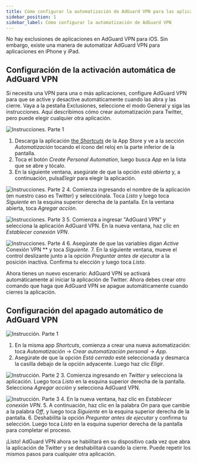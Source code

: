 ```yaml
---
title: Cómo configurar la automatización de AdGuard VPN para las aplicaciones de iPhone y iPad
sidebar_position: 1
sidebar_label: Cómo configurar la automatización de AdGuard VPN
---
```


No hay exclusiones de aplicaciones en AdGuard VPN para iOS. Sin embargo, existe una manera de automatizar AdGuard VPN para aplicaciones en iPhone y iPad.

## Configuración de la activación automática de AdGuard VPN

Si necesita una VPN para una o más aplicaciones, configure AdGuard VPN para que se active y desactive automáticamente cuando las abra y las cierre. Vaya a la pestaña Exclusiones, seleccione el modo General y siga las instrucciones. Aquí describimos cómo crear automatización para Twitter, pero puede elegir cualquier otra aplicación.

![Instrucciones. Parte 1](https://cdn.adguardvpn.com/public/Adguard/Blog/VPNauto/vpn_on1_en.jpg)

1. Descarga la aplicación [the *Shortcuts*](https://apps.apple.com/us/app/shortcuts/id915249334) de la App Store y ve a la sección *Automatización* tocando el ícono del reloj en la parte inferior de la pantalla.
2. Toca el botón *Create Personal Automation*, luego busca *App* en la lista que se abre y tócalo.
3. En la siguiente ventana, asegúrate de que la opción *está abierta* y, a continuación, pulsa*Elegir* para elegir la aplicación.

![Instrucciones. Parte 2](https://cdn.adguardvpn.com/public/Adguard/Blog/VPNauto/vpn_on2_en.jpg)
4. Comienza ingresando el nombre de la aplicación (en nuestro caso es Twitter) y selecciónala. Toca *Listo* y luego toca *Siguiente* en la esquina superior derecha de la pantalla. En la ventana abierta, toca *Agregar acción*.

![Instrucciones. Parte 3](https://cdn.adguardvpn.com/public/Adguard/Blog/VPNauto/vpn_on3_en.jpg)
5. Comienza a ingresar "AdGuard VPN" y selecciona la aplicación AdGuard VPN. En la nueva ventana, haz clic en *Establecer conexión VPN*.

![Instrucciones. Parte 4](https://cdn.adguardvpn.com/public/Adguard/Blog/VPNauto/vpn_on4_en.jpg)
6. Asegúrate de que las variables digan *Active* Conexión VPN ** y toca *Siguiente*.
7. En la siguiente ventana, mueve el control deslizante junto a la opción *Preguntar antes de ejecutar* a la posición inactiva. Confirma tu elección y luego toca *Listo*.

Ahora tienes un nuevo escenario: AdGuard VPN se activará automáticamente al iniciar la aplicación de Twitter. Ahora debes crear otro comando que haga que AdGuard VPN se apague automáticamente cuando cierres la aplicación.

## Configuración del apagado automático de AdGuard VPN

![Instrucción. Parte 1](https://cdn.adguardvpn.com/public/Adguard/Blog/VPNauto/vpn_off1_en.jpg)

1. En la misma app *Shortcuts*, comienza a crear una nueva automatización: toca *Automatización* → *Crear automatización personal* → *App*.
2. Asegúrate de que la opción *Está cerrado* esté seleccionada y desmarca la casilla debajo de la opción adyacente. Luego haz clic *Eligir*.

![Instrucción. Parte 2](https://cdn.adguardvpn.com/public/Adguard/Blog/VPNauto/vpn_off2_en.jpg)
3. Comienza ingresando en *Twitter* y selecciona la aplicación. Luego toca *Listo* en la esquina superior derecha de la pantalla. Selecciona *Agregar acción* y selecciona AdGuard VPN.

![Instrucción. Parte 3](https://cdn.adguardvpn.com/public/Adguard/Blog/VPNauto/vpn_off3_en.jpg)
4. En la nueva ventana, haz clic en *Establecer conexión VPN*.
5. A continuación, haz clic en la palabra *On* para que cambie a la palabra *Off*, y luego toca *Siguiente* en la esquina superior derecha de la pantalla.
6. Deshabilita la opción *Preguntar antes de ejecutar* y confirma tu selección. Luego toca *Listo* en la esquina superior derecha de la pantalla para completar el proceso.

¡Listo! AdGuard VPN ahora se habilitará en su dispositivo cada vez que abra la aplicación de Twitter y se deshabilitará cuando la cierre. Puede repetir los mismos pasos para cualquier otra aplicación.
